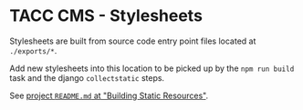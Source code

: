 # TACC CMS - Stylesheets

Stylesheets are built from source code entry point files located at `./exports/*`.

Add new stylesheets into this location to be picked up by the `npm run build` task and the django `collectstatic` steps.

See [project `README.md` at "Building Static Resources"](/README.md#Building%20Static%20Resources).
